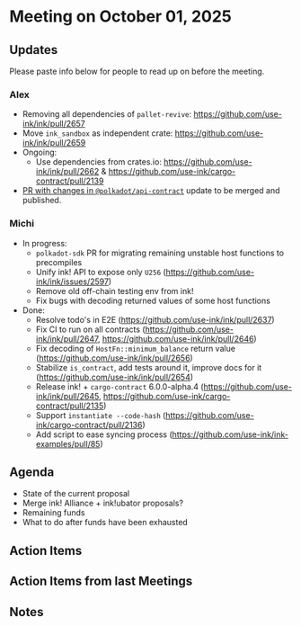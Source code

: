 # Meeting on October 01, 2025

## Updates
Please paste info below for people to read up on before the meeting.

### Alex
- Removing all dependencies of `pallet-revive`: https://github.com/use-ink/ink/pull/2657
- Move `ink_sandbox` as independent crate: https://github.com/use-ink/ink/pull/2659
- Ongoing:
    - Use dependencies from crates.io: https://github.com/use-ink/ink/pull/2662 & https://github.com/use-ink/cargo-contract/pull/2139
- [PR with changes in `@polkadot/api-contract`](https://github.com/polkadot-js/api/pull/6210) update to be merged and published.

### Michi
- In progress:
  - `polkadot-sdk` PR for migrating remaining unstable host functions to precompiles
  - Unify ink! API to expose only `U256` (https://github.com/use-ink/ink/issues/2597)
  - Remove old off-chain testing env from ink!
  - Fix bugs with decoding returned values of some host functions
- Done:
  - Resolve todo's in E2E (https://github.com/use-ink/ink/pull/2637)
  - Fix CI to run on all contracts (https://github.com/use-ink/ink/pull/2647, https://github.com/use-ink/ink/pull/2646)
  - Fix decoding of `HostFn::minimum_balance` return value (https://github.com/use-ink/ink/pull/2656)
  - Stabilize `is_contract`, add tests around it, improve docs for it (https://github.com/use-ink/ink/pull/2654)
  - Release ink! + `cargo-contract` 6.0.0-alpha.4 (https://github.com/use-ink/ink/pull/2645, https://github.com/use-ink/cargo-contract/pull/2135)
  - Support `instantiate --code-hash` (https://github.com/use-ink/cargo-contract/pull/2136)
  - Add script to ease syncing process (https://github.com/use-ink/ink-examples/pull/85)

## Agenda
- State of the current proposal
- Merge ink! Alliance + ink!ubator proposals?
- Remaining funds
- What to do after funds have been exhausted

## Action Items

## Action Items from last Meetings

## Notes
